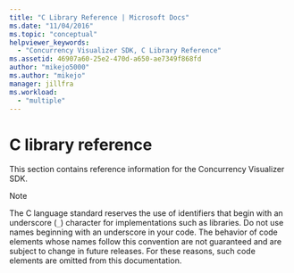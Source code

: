 ```yaml
---
title: "C Library Reference | Microsoft Docs"
ms.date: "11/04/2016"
ms.topic: "conceptual"
helpviewer_keywords:
  - "Concurrency Visualizer SDK, C Library Reference"
ms.assetid: 46907a60-25e2-470d-a650-ae7349f868fd
author: "mikejo5000"
ms.author: "mikejo"
manager: jillfra
ms.workload:
  - "multiple"
---
```

# C library reference
This section contains reference information for the Concurrency Visualizer SDK.

> [!NOTE]
>  The C language standard reserves the use of identifiers that begin with an underscore (`_`) character for implementations such as libraries. Do not use names beginning with an underscore in your code. The behavior of code elements whose names follow this convention are not guaranteed and are subject to change in future releases. For these reasons, such code elements are omitted from this documentation.
